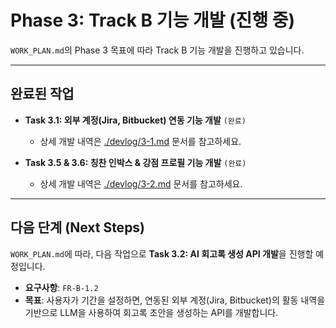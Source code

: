 # Phase 3: Track B 기능 개발 (진행 중)

`WORK_PLAN.md`의 Phase 3 목표에 따라 Track B 기능 개발을 진행하고 있습니다.

---

## 완료된 작업

- **Task 3.1: 외부 계정(Jira, Bitbucket) 연동 기능 개발** `(완료)`
  - 상세 개발 내역은 [./devlog/3-1.md](./devlog/3-1.md) 문서를 참고하세요.

- **Task 3.5 & 3.6: 칭찬 인박스 & 강점 프로필 기능 개발** `(완료)`
  - 상세 개발 내역은 [./devlog/3-2.md](./devlog/3-2.md) 문서를 참고하세요.

---

## 다음 단계 (Next Steps)

`WORK_PLAN.md`에 따라, 다음 작업으로 **Task 3.2: AI 회고록 생성 API 개발**을 진행할 예정입니다.

- **요구사항**: `FR-B-1.2`
- **목표**: 사용자가 기간을 설정하면, 연동된 외부 계정(Jira, Bitbucket)의 활동 내역을 기반으로 LLM을 사용하여 회고록 초안을 생성하는 API를 개발합니다.